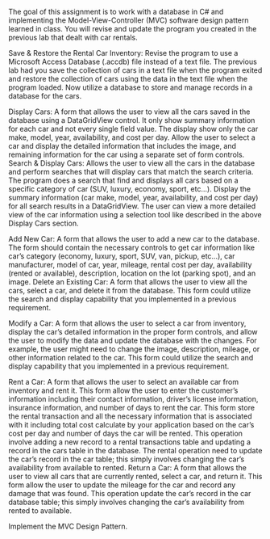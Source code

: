 The goal of this assignment is to work with a database in C# and implementing the Model-View-Controller (MVC) software design pattern learned in class. 
You will revise and update the program you created in the previous lab that dealt with car rentals. 

Save & Restore the Rental Car Inventory:
Revise the program to use a Microsoft Access Database (.accdb) file instead of a text file. The previous lab had you save the collection of cars in a text file when the program exited and restore the collection of cars using the data in the text file when the program loaded. Now utilize a database to store and manage records in a database for the cars.

Display Cars:
A form that allows the user to view all the cars saved in the database using a DataGridView control. It only show summary information for each car and not every single field value. The display show only the car make, model, year, availability, and cost per day. Allow the user to select a car and display the detailed information that includes the image, and remaining information for the car using a separate set of form controls. 
Search & Display Cars:
Allows the user to view all the cars in the database and perform searches that will display cars that match the search criteria. The program does a search that find and displays all cars based on a specific category of car (SUV, luxury, economy, sport, etc…). Display the summary information (car make, model, year, availability, and cost per day) for all search results in a DataGridView. The user can view a more detailed view of the car information using a selection tool like described in the above Display Cars section. 

Add New Car:
A form that allows the user to add a new car to the database. The form should contain the necessary controls to get car information like car’s category (economy, luxury, sport, SUV, van, pickup, etc…), car manufacturer, model of car, year, mileage, rental cost per day, availability (rented or available), description, location on the lot (parking spot), and an image.
Delete an Existing Car:
A form that allows the user to view all the cars, select a car, and delete it from the database. This form could utilize the search and display capability that you implemented in a previous requirement.

Modify a Car:
A form that allows the user to select a car from inventory, display the car’s detailed information in the proper form controls, and allow the user to modify the data and update the database with the changes. For example, the user might need to change the image, description, mileage, or other information related to the car. This form could utilize the search and display capability that you implemented in a previous requirement.

Rent a Car:
A form that allows the user to select an available car from inventory and rent it. This form allow the user to enter the customer’s information including their contact information, driver’s license information, insurance information, and number of days to rent the car. This form store the rental transaction and all the necessary information that is associated with it including total cost calculate by your application based on the car’s cost per day and number of days the car will be rented. This operation involve adding a new record to a rental transactions table and updating a record in the cars table in the database. The rental operation need to update the car’s record in the car table; this simply involves changing the car’s availability from available to rented. 
Return a Car:
A form that allows the user to view all cars that are currently rented, select a car, and return it. This form allow the user to update the mileage for the car and record any damage that was found. This operation update the car’s record in the car database table; this simply involves changing the car’s availability from rented to available.

Implement the MVC Design Pattern.
